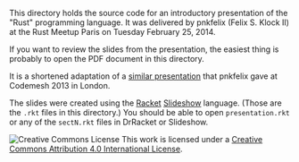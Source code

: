 This directory holds the source code for an introductory presentation
of the "Rust" programming language. It was delivered by pnkfelix
(Felix S. Klock II) at the Rust Meetup Paris on Tuesday February 25,
2014.

If you want to review the slides from the presentation, the easiest
thing is probably to open the PDF document in this directory.

It is a shortened adaptation of a [similar presentation][1] that
pnkfelix gave at Codemesh 2013 in London.

[1]: http://pnkfelix.github.io/present-rust-codemesh2013/fklock-rust-codemesh2013.pdf

The slides were created using the [Racket](http://www.racket-lang.org)
[Slideshow](http://docs.racket-lang.org/slideshow/index.html)
language.  (Those are the `.rkt` files in this directory.)  You should
be able to open `presentation.rkt` or any of the `sectN.rkt` files in
DrRacket or Slideshow.

![Creative Commons License](http://i.creativecommons.org/l/by/4.0/88x31.png)
This work is licensed under a [Creative Commons Attribution 4.0
International License](http://creativecommons.org/licenses/by/4.0/).
